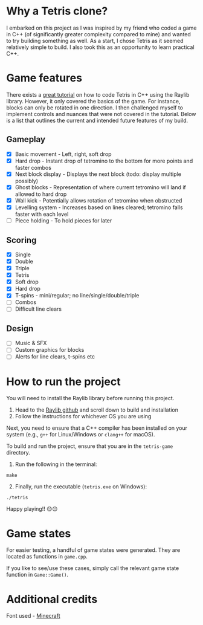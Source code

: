 # Why a Tetris clone?
I embarked on this project as I was inspired by my friend who coded a game in C++ (of significantly greater complexity compared to mine) and wanted to try building something as well. As a start, I chose Tetris as it seemed relatively simple to build. I also took this as an opportunity to learn practical C++.

# Game features
There exists a [great tutorial](https://www.youtube.com/watch?v=wVYKG_ch4yM) on how to code Tetris in C++ using the Raylib library. However, it only covered the basics of the game. For instance, blocks can only be rotated in one direction. I then challenged myself to implement controls and nuances that were not covered in the tutorial. Below is a list that outlines the current and intended future features of my build.

## Gameplay
- [x] Basic movement - Left, right, soft drop
- [x] Hard drop - Instant drop of tetromino to the bottom for more points and faster combos
- [x] Next block display - Displays the next block (todo: display multiple possibly)
- [x] Ghost blocks - Representation of where current tetromino will land if allowed to hard drop
- [x] Wall kick - Potentially allows rotation of tetromino when obstructed
- [x] Levelling system - Increases based on lines cleared; tetromino falls faster with each level
- [ ] Piece holding - To hold pieces for later

## Scoring
- [x] Single
- [x] Double
- [x] Triple
- [x] Tetris
- [x] Soft drop
- [x] Hard drop
- [x] T-spins - mini/regular; no line/single/double/triple
- [ ] Combos
- [ ] Difficult line clears

## Design
- [ ] Music & SFX
- [ ] Custom graphics for blocks
- [ ] Alerts for line clears, t-spins etc

# How to run the project
You will need to install the Raylib library before running this project. 
1. Head to the [Raylib github](https://github.com/raysan5/raylib) and scroll down to build and installation
2. Follow the instructions for whichever OS you are using

Next, you need to ensure that a C++ compiler has been installed on your system (e.g., `g++` for Linux/Windows or `clang++` for macOS).

To build and run the project, ensure that you are in the `tetris-game` directory.
1. Run the following in the terminal:
```shell
make
```
2. Finally, run the executable (`tetris.exe` on Windows):
```shell
./tetris
```

Happy playing!! 😊​😊​

# Game states
For easier testing, a handful of game states were generated. They are located as functions in `game.cpp`.

If you like to see/use these cases, simply call the relevant game state function in `Game::Game()`.

# Additional credits
Font used - [Minecraft](https://www.dafont.com/minecraft.font)
